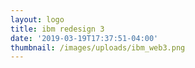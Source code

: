 ```yaml
---
layout: logo
title: ibm redesign 3
date: '2019-03-19T17:37:51-04:00'
thumbnail: /images/uploads/ibm_web3.png
---
```


